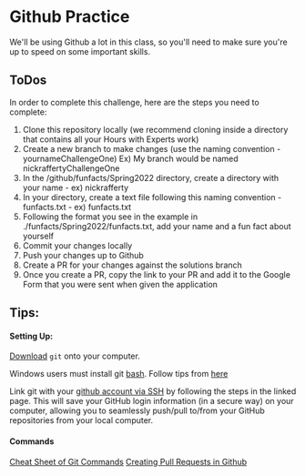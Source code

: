 # Github Practice
We'll be using Github a lot in this class, so you'll need to make sure you're up to speed on some important skills.

## ToDos
In order to complete this challenge, here are the steps you need to complete:
1. Clone this repository locally (we recommend cloning inside a directory that contains all your Hours with Experts work)
2. Create a new branch to make changes (use the naming convention - yournameChallengeOne)
Ex) My branch would be named nickraffertyChallengeOne
3. In the /github/funfacts/Spring2022 directory, create a directory with your name - ex) nickrafferty
4. In your directory, create a text file following this naming convention - funfacts.txt - ex) funfacts.txt
5. Following the format you see in the example in ./funfacts/Spring2022/funfacts.txt, add your name and a fun fact about yourself
6. Commit your changes locally
7. Push your changes up to Github
8. Create a PR for your changes against the solutions branch 
9. Once you create a PR, copy the link to your PR and add it to the Google Form that you were sent when given the application


## Tips:
#### Setting Up: 
[Download](https://git-scm.com/book/en/v2/Getting-Started-Installing-Git) `git` onto your computer.

Windows users must install git [bash](https://gitforwindows.org/). Follow tips from [here](http://hourswith.expert/docs/getting-started/)

Link git with your [github account via SSH](https://docs.github.com/en/authentication/connecting-to-github-with-ssh) by following the steps in the linked page. This will save your GitHub login information (in a secure way) on your computer, allowing you to seamlessly push/pull to/from your GitHub repositories from your local computer.

#### Commands
[Cheat Sheet of Git Commands](http://guides.beanstalkapp.com/version-control/common-git-commands.html)
[Creating Pull Requests in Github](https://opensource.com/article/19/7/create-pull-request-github)
